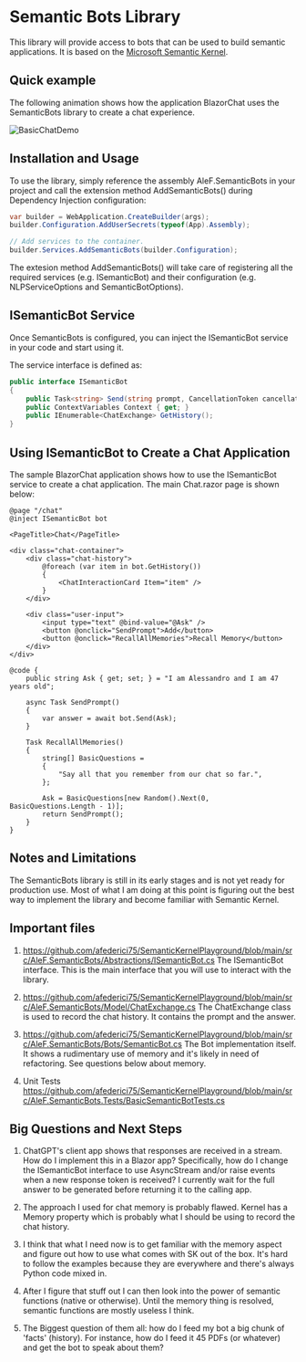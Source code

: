 # Semantic Bots Library
This library will provide access to bots that can be used to build semantic applications.
It is based on the [Microsoft Semantic Kernel](https://github.com/microsoft/semantic-kernel).

## Quick example
The following animation shows how the application BlazorChat uses the SemanticBots library to 
create a chat experience.

![BasicChatDemo](https://user-images.githubusercontent.com/13766049/232076021-275c2ee2-aa29-4b1e-80f2-d30289413c36.gif)

## Installation and Usage
To use the library, simply reference the assembly AleF.SemanticBots in your project and call the
extension method AddSemanticBots() during Dependency Injection configuration:

```csharp
var builder = WebApplication.CreateBuilder(args);
builder.Configuration.AddUserSecrets(typeof(App).Assembly);

// Add services to the container.
builder.Services.AddSemanticBots(builder.Configuration);
```

The extesion method AddSemanticBots() will take care of registering all the required services 
(e.g. ISemanticBot) and their configuration (e.g. NLPServiceOptions and SemanticBotOptions).

## ISemanticBot Service
Once SemanticBots is configured, you can inject the ISemanticBot service in your code and start 
using it.

The service interface is defined as:
```csharp
public interface ISemanticBot
{
    public Task<string> Send(string prompt, CancellationToken cancellationToken = default);
    public ContextVariables Context { get; }
    public IEnumerable<ChatExchange> GetHistory();
}
```

## Using ISemanticBot to Create a Chat Application
The sample BlazorChat application shows how to use the ISemanticBot service to create a chat application.
The main Chat.razor page is shown below:
```razor
@page "/chat"
@inject ISemanticBot bot

<PageTitle>Chat</PageTitle>

<div class="chat-container">
    <div class="chat-history">
        @foreach (var item in bot.GetHistory())
        {
            <ChatInteractionCard Item="item" />
        }
    </div>

    <div class="user-input">
        <input type="text" @bind-value="@Ask" />
        <button @onclick="SendPrompt">Add</button>
        <button @onclick="RecallAllMemories">Recall Memory</button>
    </div>
</div>

@code {
    public string Ask { get; set; } = "I am Alessandro and I am 47 years old";

    async Task SendPrompt()
    {
        var answer = await bot.Send(Ask);
    }

    Task RecallAllMemories()
    {
        string[] BasicQuestions =
        {
            "Say all that you remember from our chat so far.",
        };

        Ask = BasicQuestions[new Random().Next(0, BasicQuestions.Length - 1)];
        return SendPrompt();
    }
}

```

## Notes and Limitations
The SemanticBots library is still in its early stages and is not yet ready for production use.
Most of what I am doing at this point is figuring out the best way to implement the library and
become familiar with Semantic Kernel.

## Important files
1. https://github.com/afederici75/SemanticKernelPlayground/blob/main/src/AleF.SemanticBots/Abstractions/ISemanticBot.cs
   The ISemanticBot interface. This is the main interface that you will use to interact with the library.

2. https://github.com/afederici75/SemanticKernelPlayground/blob/main/src/AleF.SemanticBots/Model/ChatExchange.cs
   The ChatExchange class is used to record the chat history. It contains the prompt and the answer.

3. https://github.com/afederici75/SemanticKernelPlayground/blob/main/src/AleF.SemanticBots/Bots/SemanticBot.cs
   The Bot implementation itself. It shows a rudimentary use of memory and it's likely in need of refactoring.
   See questions below about memory.
   
 4. Unit Tests
    https://github.com/afederici75/SemanticKernelPlayground/blob/main/src/AleF.SemanticBots.Tests/BasicSemanticBotTests.cs

## Big Questions and Next Steps
1. ChatGPT's client app shows that responses are received in a stream. How do I implement this in
   a Blazor app? Specifically, how do I change the ISemanticBot interface to use AsyncStream and/or 
   raise events when a new response token is received? I currently wait for the full answer to be
   generated before returning it to the calling app.

2. The approach I used for chat memory is probably flawed. Kernel has a Memory property which
   is probably what I should be using to record the chat history.

3. I think that what I need now is to get familiar with the memory aspect and figure out how to use
   what comes with SK out of the box. It's hard to follow the examples because they are everywhere and
   there's always Python code mixed in.

4. After I figure that stuff out I can then look into the power of semantic functions (native or otherwise).
   Until the memory thing is resolved, semantic functions are mostly useless I think.

5. The Biggest question of them all: how do I feed my bot a big chunk of 'facts' (history).
   For instance, how do I feed it 45 PDFs (or whatever) and get the bot to speak about them?

